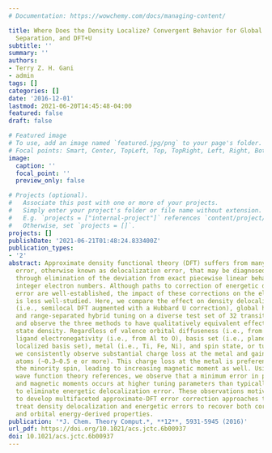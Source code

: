 ```yaml
---
# Documentation: https://wowchemy.com/docs/managing-content/

title: Where Does the Density Localize? Convergent Behavior for Global Hybrids, Range
  Separation, and DFT+U
subtitle: ''
summary: ''
authors:
- Terry Z. H. Gani
- admin
tags: []
categories: []
date: '2016-12-01'
lastmod: 2021-06-20T14:45:48-04:00
featured: false
draft: false

# Featured image
# To use, add an image named `featured.jpg/png` to your page's folder.
# Focal points: Smart, Center, TopLeft, Top, TopRight, Left, Right, BottomLeft, Bottom, BottomRight.
image:
  caption: ''
  focal_point: ''
  preview_only: false

# Projects (optional).
#   Associate this post with one or more of your projects.
#   Simply enter your project's folder or file name without extension.
#   E.g. `projects = ["internal-project"]` references `content/project/deep-learning/index.md`.
#   Otherwise, set `projects = []`.
projects: []
publishDate: '2021-06-21T01:48:24.833400Z'
publication_types:
- '2'
abstract: Approximate density functional theory (DFT) suffers from many-electron self-interaction
  error, otherwise known as delocalization error, that may be diagnosed and then corrected
  through elimination of the deviation from exact piecewise linear behavior between
  integer electron numbers. Although paths to correction of energetic delocalization
  error are well-established, the impact of these corrections on the electron density
  is less well-studied. Here, we compare the effect on density delocalization of DFT+U
  (i.e., semilocal DFT augmented with a Hubbard U correction), global hybrid tuning,
  and range-separated hybrid tuning on a diverse test set of 32 transition metal complexes
  and observe the three methods to have qualitatively equivalent effects on the ground
  state density. Regardless of valence orbital diffuseness (i.e., from 2p to 5p),
  ligand electronegativity (i.e., from Al to O), basis set (i.e., plane wave versus
  localized basis set), metal (i.e., Ti, Fe, Ni), and spin state, or tuning method,
  we consistently observe substantial charge loss at the metal and gain at ligand
  atoms (∼0.3–0.5 e or more). This charge loss at the metal is preferentially from
  the minority spin, leading to increasing magnetic moment as well. Using accurate
  wave function theory references, we observe that a minimum error in partial charges
  and magnetic moments occurs at higher tuning parameters than typically employed
  to eliminate energetic delocalization error. These observations motivate the need
  to develop multifaceted approximate-DFT error correction approaches that separately
  treat density delocalization and energetic errors to recover both correct density
  and orbital energy-derived properties.
publication: '*J. Chem. Theory Comput.*, **12**, 5931-5945 (2016)'
url_pdf: https://doi.org/10.1021/acs.jctc.6b00937
doi: 10.1021/acs.jctc.6b00937
---
```

